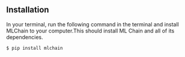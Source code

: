 ## Installation

In your terminal, run the following command in the terminal and install 
MLChain to your computer.This should install ML Chain and all of its dependencies.

    $ pip install mlchain
    
